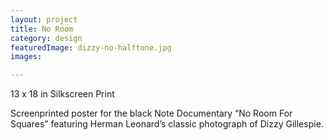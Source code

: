 ```yaml
---
layout: project
title: No Room
category: design
featuredImage: dizzy-no-halftone.jpg
images:

---
```


13 x 18 in
Silkscreen Print

Screenprinted poster for the black Note Documentary “No Room For Squares” featuring Herman Leonard’s classic photograph of Dizzy Gillespie.
